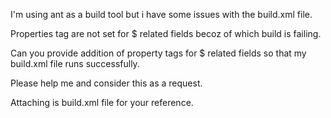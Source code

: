 I'm using ant as a build tool but i have some issues with the build.xml file.

Properties tag are not set for $ related fields becoz of which build is failing.

Can you provide addition of property tags for $ related fields so that my build.xml file runs successfully.

Please help me and consider this as a request.

Attaching is build.xml file for your reference.
